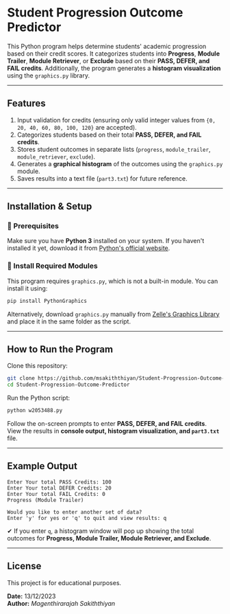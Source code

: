 # Student Progression Outcome Predictor

This Python program helps determine students' academic progression based on their credit scores. It categorizes students into **Progress**, **Module Trailer**, **Module Retriever**, or **Exclude** based on their **PASS, DEFER, and FAIL credits**. Additionally, the program generates a **histogram visualization** using the `graphics.py` library.

---

## Features
1. Input validation for credits (ensuring only valid integer values from `{0, 20, 40, 60, 80, 100, 120}` are accepted).  
2. Categorizes students based on their total **PASS, DEFER, and FAIL credits**.  
3. Stores student outcomes in separate lists (`progress`, `module_trailer`, `module_retriever`, `exclude`).  
4. Generates a **graphical histogram** of the outcomes using the `graphics.py` module.  
5. Saves results into a text file (`part3.txt`) for future reference.  

---

## Installation & Setup

### 🔹 Prerequisites
Make sure you have **Python 3** installed on your system. If you haven't installed it yet, download it from [Python's official website](https://www.python.org/downloads/).

### 🔹 Install Required Modules
This program requires `graphics.py`, which is not a built-in module. You can install it using:
```bash
pip install PythonGraphics
```
Alternatively, download `graphics.py` manually from [Zelle's Graphics Library](https://mcsp.wartburg.edu/zelle/python/graphics.py) and place it in the same folder as the script.

---

## How to Run the Program

 Clone this repository:  
   ```bash
   git clone https://github.com/msakiththiyan/Student-Progression-Outcome-Predictor.git
   cd Student-Progression-Outcome-Predictor
   ```

 Run the Python script:  
   ```bash
   python w2053488.py
   ```

 Follow the on-screen prompts to enter **PASS, DEFER, and FAIL credits**.  
 View the results in **console output, histogram visualization, and `part3.txt`** file.  

---

## Example Output
```
Enter Your total PASS Credits: 100
Enter Your total DEFER Credits: 20
Enter Your total FAIL Credits: 0
Progress (Module Trailer)

Would you like to enter another set of data?
Enter 'y' for yes or 'q' to quit and view results: q
```
✔ If you enter `q`, a histogram window will pop up showing the total outcomes for **Progress, Module Trailer, Module Retriever, and Exclude**.

---

## License
This project is for educational purposes.

 **Date:** 13/12/2023  
 **Author:** *Magenthirarajah Sakiththiyan*  

